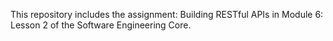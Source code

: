 This repository includes the assignment: Building RESTful APIs in Module 6: Lesson 2 of the Software Engineering Core.
